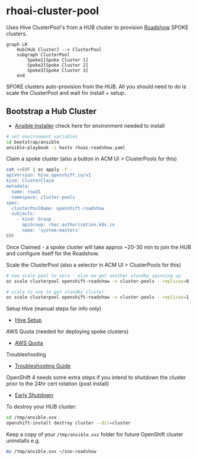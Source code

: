 # rhoai-cluster-pool

Uses Hive ClusterPool's from a HUB cluster to provision [Roadshow](https://odh-labs.github.io/rhoai-roadshow-v2/#/) SPOKE clusters.

```mermaid
graph LR
    Hub[Hub Cluster] --> ClusterPool
    subgraph ClusterPool
        Spoke1[Spoke Cluster 1]
        Spoke2[Spoke Cluster 2]
        Spoke3[Spoke Cluster 3]
    end
```

SPOKE clusters auto-provision from the HUB. All you should need to do is scale the ClusterPool and wait for install + setup.

## Bootstrap a Hub Cluster

- [Ansible Installer](bootstrap/ansible/README.md) check here for environment needed to install

```bash
# set environment variables
cd bootstrap/ansible
ansible-playbook -i hosts rhoai-roadshow.yaml
```

Claim a spoke cluster (also a button in ACM UI > ClusterPools for this)

```bash
cat <<EOF | oc apply -f -
apiVersion: hive.openshift.io/v1
kind: ClusterClaim
metadata:
  name: road1
  namespace: cluster-pools
spec:
  clusterPoolName: openshift-roadshow
  subjects:
    - kind: Group
      apiGroup: rbac.authorization.k8s.io
      name: 'system:masters'
EOF
```

Once Claimed - a spoke cluster will take approx ~20-30 min to join the HUB and configure itself for the Roadshow.

Scale the ClusterPool (also a selector in ACM UI > ClusterPools for this)

```bash
# now scale pool to zero - else we get another standby spinning up
oc scale clusterpool openshift-roadshow -n cluster-pools --replicas=0

# scale to one to get standby cluster
oc scale clusterpool openshift-roadshow -n cluster-pools --replicas=1
```

Setup Hive (manual steps for info only)

- [Hive Setup](HIVE_SETUP.md)

AWS Quota (needed for deploying spoke clusters)

- [AWS Quota](AWS_QUOTAS.md)

Troubleshooting

- [Troubleshooting Guide](TROUBLESHOOTING.md)

OpenShift 4 needs some extra steps if you intend to shutdown the cluster prior to the 24hr cert rotation (post install)

- [Early Shutdown](EARLY_SHUTDOWN.md)

To destroy your HUB cluster:

```bash
cd /tmp/ansible.xxx
openshift-install destroy cluster --dir=cluster
```

Keep a copy of your `/tmp/ansible.xxx` folder for future OpenShift cluster uninstalls e.g.

```bash
mv /tmp/ansible.xxx ~/sno-roadshow
```
